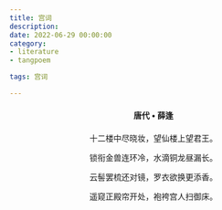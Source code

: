 ```yaml
---
title: 宫词
description:
date: 2022-06-29 00:00:00
category:
- literature
- tangpoem

tags: 宫词

---
```


<div id="poem-author">
唐代 • 薛逢
</div>
<div id="poem-body">
<p class="poem-paragraph">十二楼中尽晓妆，望仙楼上望君王。</p>
<p class="poem-paragraph">锁衔金兽连环冷，水滴铜龙昼漏长。</p>
<p class="poem-paragraph">云髻罢梳还对镜，罗衣欲换更添香。</p>
<p class="poem-paragraph">遥窥正殿帘开处，袍袴宫人扫御床。</p>

</div>

<style>

#poem-author {
    width: 100%;
    text-align: center;
    margin: 20px 0;
    font-weight: bold;
}
#poem-body {
    width: 100%;
    text-align: center;
}
.poem-paragraph {
    font-family: "仿宋"
}

</style>